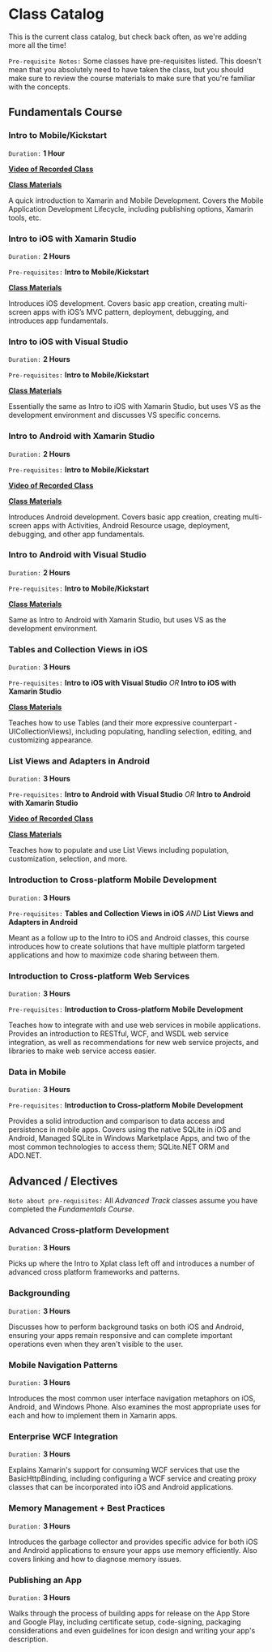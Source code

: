 # Class Catalog

This is the current class catalog, but check back often, as we're adding more all the time!

`Pre-requisite Notes:` Some classes have pre-requisites listed. This doesn't mean that you absolutely need to have taken the class, but you should make sure to review the course materials to make sure that you're familiar with the concepts. 

## Fundamentals Course

### Intro to Mobile/Kickstart
`Duration:` **1 Hour**

[**Video of Recorded Class**](http://xamarin.wistia.com/medias/su43ze60e3)

[**Class Materials**](https://github.com/xamarin/XamarinUniversity/tree/master/Course_Materials/Fundamentals_Track/Cross%20Platform/Intro%20to%20Mobile%20%2B%20Kickstart)

A quick introduction to Xamarin and Mobile Development. Covers the Mobile Application Development Lifecycle, including publishing options, Xamarin tools, etc.

### Intro to iOS with Xamarin Studio
`Duration:` **2 Hours**

`Pre-requisites:` **Intro to Mobile/Kickstart**

[**Class Materials**](https://github.com/xamarin/XamarinUniversity/tree/master/Course_Materials/Fundamentals_Track/iOS/Intro%20to%20iOS%20with%20Xamarin%20Studio)

Introduces iOS development. Covers basic app creation, creating multi-screen apps with iOS’s MVC pattern, deployment, debugging, and introduces app fundamentals.

### Intro to iOS with Visual Studio
`Duration:` **2 Hours**

`Pre-requisites:` **Intro to Mobile/Kickstart**

[**Class Materials**](https://github.com/xamarin/XamarinUniversity/tree/master/Course_Materials/Fundamentals_Track/iOS/Intro%20to%20iOS%20with%20Visual%20Studio)

Essentially the same as Intro to iOS with Xamarin Studio, but uses VS as the development environment and discusses VS specific concerns.  

### Intro to Android with Xamarin Studio
`Duration:` **2 Hours**

`Pre-requisites:` **Intro to Mobile/Kickstart**

[**Video of Recorded Class**](http://xamarin.wistia.com/medias/mde2vpkkra)

[**Class Materials**](https://github.com/xamarin/XamarinUniversity/tree/master/Course_Materials/Fundamentals_Track/Android/01%20Intro%20to%20Android)

Introduces Android development. Covers basic app creation, creating multi-screen apps with Activities, Android Resource usage, deployment, debugging, and other app fundamentals.

### Intro to Android with Visual Studio
`Duration:` **2 Hours**

`Pre-requisites:` **Intro to Mobile/Kickstart**

[**Class Materials**](https://github.com/xamarin/XamarinUniversity/tree/master/Course_Materials/Fundamentals_Track/Android/01%20Intro%20to%20Android)

Same as Intro to Android with Xamarin Studio, but uses VS as the development environment.

### Tables and Collection Views in iOS
`Duration:` **3 Hours**

`Pre-requisites:` **Intro to iOS with Visual Studio** *OR* **Intro to iOS with Xamarin Studio**

[**Class Materials**](https://github.com/xamarin/XamarinUniversity/tree/master/Course_Materials/Fundamentals_Track/iOS/Tables%20and%20Collection%20Views%20in%20iOS)

Teaches how to use Tables (and their more expressive counterpart - UICollectionViews), including populating, handling selection, editing, and customizing appearance.

### List Views and Adapters in Android
`Duration:` **3 Hours**

`Pre-requisites:` **Intro to Android with Visual Studio** *OR* **Intro to Android with Xamarin Studio**

[**Video of Recorded Class**](http://xamarin.wistia.com/medias/wh08lxeaka)

[**Class Materials**](https://github.com/xamarin/XamarinUniversity/tree/master/Course_Materials/Fundamentals_Track/Android/02%20ListViews%20and%20Adapters%20in%20Android)

Teaches how to populate and use List Views including population, customization, selection, and more.

### Introduction to Cross-platform Mobile Development
`Duration:` **3 Hours**

`Pre-requisites:` **Tables and Collection Views in iOS** *AND* **List Views and Adapters in Android**


Meant as a follow up to the Intro to iOS and Android classes, this course introduces how to create solutions that have multiple platform targeted applications and how to maximize code sharing between them.

### Introduction to Cross-platform Web Services
`Duration:` **3 Hours**

`Pre-requisites:` **Introduction to Cross-platform Mobile Development**

Teaches how to integrate with and use web services in mobile applications. Provides an introduction to RESTful, WCF, and WSDL web service integration, as well as recommendations for new web service projects, and libraries to make web service access easier.

### Data in Mobile
`Duration:` **3 Hours**

`Pre-requisites:` **Introduction to Cross-platform Mobile Development**

Provides a solid introduction and comparison to data access and persistence in mobile apps. Covers using the native SQLite in iOS and Android, Managed SQLite in Windows Marketplace Apps, and two of the most common technologies to access them; SQLite.NET ORM and ADO.NET.

## Advanced / Electives
`Note about pre-requisites:` All *Advanced Track* classes assume you have completed the *Fundamentals Course*.

### Advanced Cross-platform Development
`Duration:` **3 Hours**

Picks up where the Intro to Xplat class left off and introduces a number of advanced cross platform frameworks and patterns.

### Backgrounding
`Duration:` **3 Hours**

Discusses how to perform background tasks on both iOS and Android, ensuring your apps remain responsive and can complete important operations even when they aren't visible to the user.

### Mobile Navigation Patterns
`Duration:` **3 Hours**

Introduces the most common user interface navigation metaphors on iOS, Android, and Windows Phone. Also examines the most appropriate uses for each and how to implement them in Xamarin apps.

### Enterprise WCF Integration
`Duration:` **3 Hours**

Explains Xamarin's support for consuming WCF services that use the BasicHttpBinding, including configuring a WCF service and creating proxy classes that can be incorporated into iOS and Android applications.

### Memory Management + Best Practices
`Duration:` **3 Hours**

Introduces the garbage collector and provides specific advice for both iOS and Android applications to ensure your apps use memory efficiently. Also covers linking and how to diagnose memory issues.

### Publishing an App
`Duration:` **3 Hours**

Walks through the process of building apps for release on the App Store and Google Play, including certificate setup, code-signing, packaging considerations and even guidelines for icon design and writing your app's description.